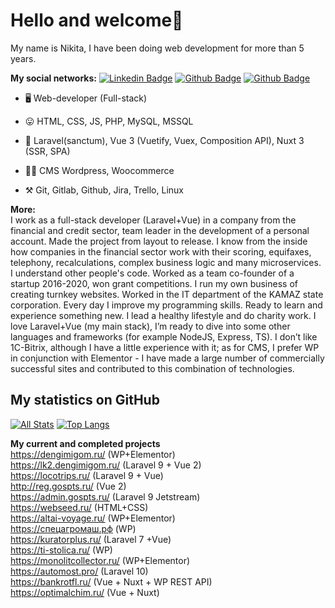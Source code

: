 # Hello and welcome👋

My name is Nikita, I have been doing web development for more than 5 years. <br>

**My social networks:**
[![Linkedin Badge](https://img.shields.io/badge/-nick_iv-0072b1?style=flat&logo=VK&logoColor=white&link=https://vk.com/nick_iv)](https://vk.com/nick_iv) 
[![Github Badge](https://img.shields.io/badge/-dllpl-grey?style=flat&logo=github&logoColor=white&link=https://github.com/dllpl/)](https://www.github.com/dllpl/)
[![Github Badge](https://img.shields.io/badge/-nick_iv7-C13584?style=flat&logo=instagram&logoColor=white&link=https://instagram.com/nick_iv7/)](https://www.instagram.com/nick_iv7/)<br>

- 🖥  Web-developer (Full-stack)<br>

- 😛 HTML, CSS, JS, PHP, MySQL, MSSQL
- 🔧 Laravel(sanctum), Vue 3 (Vuetify, Vuex, Composition API), Nuxt 3 (SSR, SPA)
- 🧙‍♂️ CMS Wordpress, Woocommerce<br>
- ⚒  Git, Gitlab, Github, Jira, Trello, Linux

**More:**<br>
I work as a full-stack developer (Laravel+Vue) in a company from the financial and credit sector, team leader in the development of a personal account. Made the project from layout to release. I know from the inside how companies in the financial sector work with their scoring, equifaxes, telephony, recalculations, complex business logic and many microservices. I understand other people's code.
Worked as a team co-founder of a startup 2016-2020, won grant competitions. I run my own business of creating turnkey websites. Worked in the IT department of the KAMAZ state corporation. Every day I improve my programming skills. Ready to learn and experience something new. I lead a healthy lifestyle and do charity work. I love Laravel+Vue (my main stack), I’m ready to dive into some other languages and frameworks (for example NodeJS, Express, TS). I don’t like 1C-Bitrix, although I have a little experience with it; as for CMS, I prefer WP in conjunction with Elementor - I have made a large number of commercially successful sites and contributed to this combination of technologies.

## My statistics on GitHub
[![All Stats](https://github-readme-stats-axpwmfcg3.vercel.app/api?username=dllpl&show_icons=true&include_all_commits=true&count_private=true&hide=contribs)](https://github.com/dllpl/)
[![Top Langs](https://github-readme-stats-axpwmfcg3.vercel.app/api/top-langs/?username=dllpl&layout=compact )](https://github.com/dllpl/)

**My current and completed projects** <br>
https://dengimigom.ru/ (WP+Elementor)<br>
https://lk2.dengimigom.ru/ (Laravel 9 + Vue 2)<br>
https://locotrips.ru/ (Laravel 9 + Vue)<br>
http://reg.gospts.ru/ (Vue 2)<br>
https://admin.gospts.ru/ (Laravel 9 Jetstream)<br>
https://webseed.ru/ (HTML+CSS)<br>
https://altai-voyage.ru/ (WP+Elementor)<br>
https://спецагромаш.рф (WP) <br>
https://kuratorplus.ru/ (Laravel 7 +Vue)<br>
https://ti-stolica.ru/ (WP) <br>
https://monolitcollector.ru/ (WP+Elementor) <br>
https://automost.pro/ (Laravel 10) <br>
https://bankrotfl.ru/ (Vue + Nuxt + WP REST API) <br>
https://optimalchim.ru/ (Vue + Nuxt) <br>





